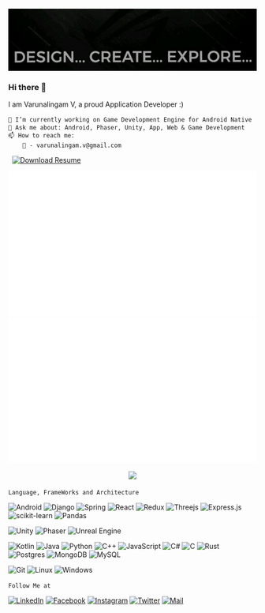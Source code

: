 <img align="center" src="https://raw.githubusercontent.com/Varunalingam/Varunalingam/main/src/banner.jfif" alt="Banner"><br>
### Hi there 👋

I am Varunalingam V, a proud Application Developer :)

```
🔭 I’m currently working on Game Development Engine for Android Native
💬 Ask me about: Android, Phaser, Unity, App, Web & Game Development
📫 How to reach me:
    📧 - varunalingam.v@gmail.com
``` 
&nbsp;&nbsp;[![Download Resume](https://img.shields.io/badge/Check%20Out%20My%20Resume-%23F05033.svg?style=for-the-badge&logo=GitHub-Sponsors&logoColor=white)](resume/latest.pdf)

![Github Stats](https://raw.githubusercontent.com/Varunalingam/github-stats-transparent/output/generated/overview.svg)  ![Top Langs](https://raw.githubusercontent.com/Varunalingam/github-stats-transparent/output/generated/languages.svg)

<p align="center">
  <img src="https://github-readme-streak-stats.herokuapp.com/?user=Varunalingam&theme=cobalt&ring=FFA500&fire=FFA500&currStreakNum=FFA500&currStreakLabel=FFA500&sideNums=008cff&sideLabels=008cff&dates=A9A9A9&border=696969&stroke=696969" />
</p>

``` Language, FrameWorks and Architecture ```

![Android](https://img.shields.io/badge/Android-3DDC84?style=for-the-badge&logo=android&logoColor=white)
![Django](https://img.shields.io/badge/django-%23092E20.svg?style=for-the-badge&logo=django&logoColor=white)
![Spring](https://img.shields.io/badge/spring-%236DB33F.svg?style=for-the-badge&logo=spring&logoColor=white)
![React](https://img.shields.io/badge/react%20-%2320232a.svg?&style=for-the-badge&logo=react&logoColor=%2361DAFB)
![Redux](https://img.shields.io/badge/redux-%23593d88.svg?style=for-the-badge&logo=redux&logoColor=white)
![Threejs](https://img.shields.io/badge/threejs-black?style=for-the-badge&logo=three.js&logoColor=white)
![Express.js](https://img.shields.io/badge/express.js-%23404d59.svg?style=for-the-badge&logo=express&logoColor=%2361DAFB)
![scikit-learn](https://img.shields.io/badge/scikit--learn-%23F7931E.svg?style=for-the-badge&logo=scikit-learn&logoColor=white)
![Pandas](https://img.shields.io/badge/pandas%20-%23150458.svg?&style=for-the-badge&logo=pandas&logoColor=white)

![Unity](https://img.shields.io/badge/unity-%23000000.svg?style=for-the-badge&logo=unity&logoColor=white)
![Phaser](https://img.shields.io/badge/Phaser%20-%230081CB.svg?&style=for-the-badge&logoColor=white)
![Unreal Engine](https://img.shields.io/badge/unreal%20engine-%23313131.svg?style=for-the-badge&logo=unrealengine&logoColor=white)

![Kotlin](https://img.shields.io/badge/kotlin-%230095D5.svg?style=for-the-badge&logo=kotlin&logoColor=white)
![Java](https://img.shields.io/badge/java-%23ED8B00.svg?style=for-the-badge&logo=java&logoColor=white)
![Python](https://img.shields.io/badge/python%20-%231572B6.svg?&style=for-the-badge&logo=python&logoColor=white)
![C++](https://img.shields.io/badge/c++%20-%2300599C.svg?&style=for-the-badge&logo=c%2B%2B&ogoColor=white)
![JavaScript](https://img.shields.io/badge/javascript-%23323330.svg?style=for-the-badge&logo=javascript&logoColor=%23F7DF1E)
![C#](https://img.shields.io/badge/c%23-%23239120.svg?style=for-the-badge&logo=c-sharp&logoColor=white)
![C](https://img.shields.io/badge/c-%2300599C.svg?style=for-the-badge&logo=c&logoColor=white)
![Rust](https://img.shields.io/badge/rust-%23000000.svg?style=for-the-badge&logo=rust&logoColor=white)
![Postgres](https://img.shields.io/badge/postgres-%23316192.svg?style=for-the-badge&logo=postgresql&logoColor=white)
![MongoDB](https://img.shields.io/badge/MongoDB-%234ea94b.svg?style=for-the-badge&logo=mongodb&logoColor=white)
![MySQL](https://img.shields.io/badge/mysql-%23000000.svg?style=for-the-badge&logo=mysql&logoColor=white)

![Git](https://img.shields.io/badge/git-%23F05033.svg?style=for-the-badge&logo=git&logoColor=white)
![Linux](https://img.shields.io/badge/Linux-FCC624?style=for-the-badge&logo=linux&logoColor=black)
![Windows](https://img.shields.io/badge/Windows-0078D6?style=for-the-badge&logo=windows&logoColor=white)

``` Follow Me at ```

[![LinkedIn](src/icons8-linkedin.svg)](https://www.linkedin.com/in/varunalingam/)
[![Facebook](src/icons8-facebook.svg)](https://www.facebook.com/Varunalingam.V)
[![Instagram](src/icons8-instagram.svg)](https://www.instagram.com/varunalingam.v/)
[![Twitter](src/icons8-twitter.svg)](https://twitter.com/varunalingam_v)
[![Mail](src/icons8-gmail-logo.svg)](mailto:varunalingam.v@gmail.com)